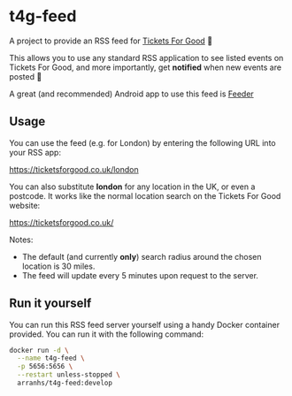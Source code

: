 # t4g-feed

A project to provide an RSS feed for [Tickets For Good](https://ticketsforgood.co.uk/) 🎉

This allows you to use any standard RSS application to see listed events on Tickets For Good, and more importantly, get **notified** when new events are posted 🤩

A great (and recommended) Android app to use this feed is [Feeder](https://play.google.com/store/apps/details?id=com.nononsenseapps.feeder.play)

## Usage

You can use the feed (e.g. for London) by entering the following URL into your RSS app:

https://ticketsforgood.co.uk/london

You can also substitute **london** for any location in the UK, or even a postcode. It works like the normal location search on the Tickets For Good website:

https://ticketsforgood.co.uk/<location>

Notes:

- The default (and currently **only**) search radius around the chosen location is 30 miles.
- The feed will update every 5 minutes upon request to the server.

## Run it yourself

You can run this RSS feed server yourself using a handy Docker container provided. You can run it with the following command:

```bash
docker run -d \
  --name t4g-feed \
  -p 5656:5656 \
  --restart unless-stopped \
  arranhs/t4g-feed:develop
```
